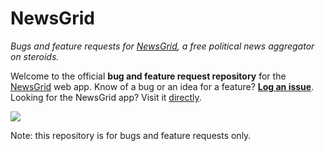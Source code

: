 NewsGrid
===
*Bugs and feature requests for [NewsGrid][1], a free political news aggregator on steroids.*

Welcome to the official **bug and feature request repository** for the [NewsGrid][1] web app. Know of a bug or an idea for a feature? [**Log an issue**][3]. Looking for the NewsGrid app? Visit it [directly][1].

[![][2]][1]

Note: this repository is for bugs and feature requests only.

[1]: https://news.untamedpolitics.com
[2]: https://untamedpolitics.com/img/newsgrid_screenshot.png
[3]: https://github.com/UntamedPolitics/NewsGrid/issues/new
